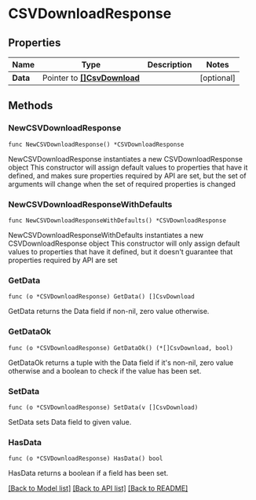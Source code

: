 # CSVDownloadResponse

## Properties

Name | Type | Description | Notes
------------ | ------------- | ------------- | -------------
**Data** | Pointer to [**[]CsvDownload**](CsvDownload.md) |  | [optional] 

## Methods

### NewCSVDownloadResponse

`func NewCSVDownloadResponse() *CSVDownloadResponse`

NewCSVDownloadResponse instantiates a new CSVDownloadResponse object
This constructor will assign default values to properties that have it defined,
and makes sure properties required by API are set, but the set of arguments
will change when the set of required properties is changed

### NewCSVDownloadResponseWithDefaults

`func NewCSVDownloadResponseWithDefaults() *CSVDownloadResponse`

NewCSVDownloadResponseWithDefaults instantiates a new CSVDownloadResponse object
This constructor will only assign default values to properties that have it defined,
but it doesn't guarantee that properties required by API are set

### GetData

`func (o *CSVDownloadResponse) GetData() []CsvDownload`

GetData returns the Data field if non-nil, zero value otherwise.

### GetDataOk

`func (o *CSVDownloadResponse) GetDataOk() (*[]CsvDownload, bool)`

GetDataOk returns a tuple with the Data field if it's non-nil, zero value otherwise
and a boolean to check if the value has been set.

### SetData

`func (o *CSVDownloadResponse) SetData(v []CsvDownload)`

SetData sets Data field to given value.

### HasData

`func (o *CSVDownloadResponse) HasData() bool`

HasData returns a boolean if a field has been set.


[[Back to Model list]](../README.md#documentation-for-models) [[Back to API list]](../README.md#documentation-for-api-endpoints) [[Back to README]](../README.md)


